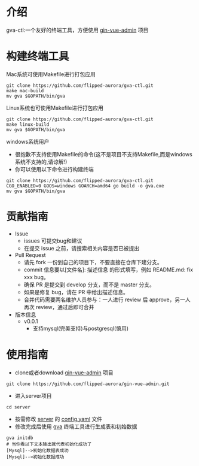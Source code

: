 # 介绍
gva-ctl:一个友好的终端工具，方便使用 [gin-vue-admin](https://github.com/flipped-aurora/gin-vue-admin) 项目

# 构建终端工具
Mac系统可使用Makefile进行打包应用
```shell script
git clone https://github.com/flipped-aurora/gva-ctl.git
make mac-build
mv gva $GOPATH/bin/gva
```

Linux系统也可使用Makefile进行打包应用
```shell script
git clone https://github.com/flipped-aurora/gva-ctl.git
make linux-build
mv gva $GOPATH/bin/gva
```

windows系统用户
- 很抱歉不支持使用Makefile的命令(这不是项目不支持Makefile,而是windows系统不支持的,请谅解!)
- 你可以使用以下命令进行构建终端
```shell script
git clone https://github.com/flipped-aurora/gva-ctl.git
CGO_ENABLED=0 GOOS=windows GOARCH=amd64 go build -o gva.exe
mv gva $GOPATH/bin/gva
```

# 贡献指南
- Issue
    - issues 可提交bug和建议
    - 在提交 issue 之前，请搜索相关内容是否已被提出
- Pull Request
    - 请先 fork 一份到自己的项目下，不要直接在仓库下建分支。
    - commit 信息要以[文件名]: 描述信息 的形式填写，例如 README.md: fix xxx bug。
    - 确保 PR 是提交到 develop 分支，而不是 master 分支。
    - 如果是修复 bug，请在 PR 中给出描述信息。
    - 合并代码需要两名维护人员参与：一人进行 review 后 approve，另一人再次 review，通过后即可合并
- 版本信息
    - v0.0.1
        - 支持mysql(完美支持)与postgresql(慎用)
        
# 使用指南
- clone或者download [gin-vue-admin](https://github.com/flipped-aurora/gin-vue-admin) 项目
```shell script
git clone https://github.com/flipped-aurora/gin-vue-admin.git
```
- 进入server项目
```shell script
cd server
```
- 按需修改 [server](https://github.com/flipped-aurora/gin-vue-admin/tree/master/server) 的 [config.yaml](https://github.com/flipped-aurora/gin-vue-admin/blob/master/server/config.yaml) 文件
- 修改完成后使用 [gva](#构建终端工具) 终端工具进行生成表和初始数据
```shell script
gva initdb
# 当你看以下文本输出就代表初始化成功了
[Mysql]-->初始化数据表成功
[Mysql]-->初始化数据成功
```